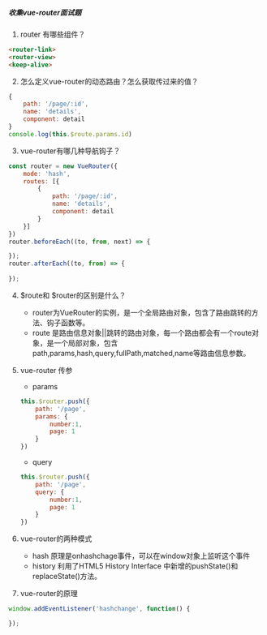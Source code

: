 ##### 收集vue-router面试题

1. router 有哪些组件？

```html
<router-link>
<router-view>
<keep-alive>
```
2. 怎么定义vue-router的动态路由？怎么获取传过来的值？

```javascript
{
    path: '/page/:id',
    name: 'details',
    component: detail
}
console.log(this.$route.params.id)
```

3. vue-router有哪几种导航钩子？
```javascript
const router = new VueRouter({
    mode: 'hash',
    routes: [{
        {
            path: '/page/:id',
            name: 'details',
            component: detail
        }
    }]
})
router.beforeEach((to, from, next) => {

});
router.afterEach((to, from) => {
    
});
```
4. $route和 $router的区别是什么？

    * router为VueRouter的实例，是一个全局路由对象，包含了路由跳转的方法、钩子函数等。
   * route 是路由信息对象||跳转的路由对象，每一个路由都会有一个route对象，是一个局部对象，包含path,params,hash,query,fullPath,matched,name等路由信息参数。

5. vue-router 传参
   * params 
    ```javascript
    this.$router.push({
        path: '/page',
        params: {
            number:1,
            page: 1
        }
    })
    ```
   * query
    ```javascript
    this.$router.push({
        path: '/page',
        query: {
            number:1,
            page: 1
        }
    })
    ```

6. vue-router的两种模式
   * hash 原理是onhashchage事件，可以在window对象上监听这个事件
   * history 利用了HTML5 History Interface 中新增的pushState()和replaceState()方法。
7. vue-router的原理
```javascript
window.addEventListener('hashchange', function() {

});
```